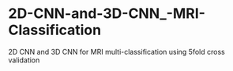 # 2D-CNN-and-3D-CNN_-MRI-Classification
 2D CNN and 3D CNN for MRI multi-classification using 5fold cross validation
